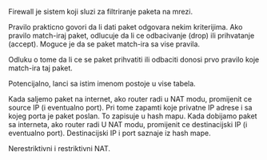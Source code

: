 Firewall je sistem koji sluzi za filtriranje paketa na mrezi.

Pravilo prakticno govori da li dati paket odgovara nekim kriterijima.
Ako pravilo match-iraj paket, odlucuje da li ce odbacivanje (drop) ili prihvatanje (accept).
Moguce je da se paket match-ira sa vise pravila.

Odluku o tome da li ce se paket prihvatiti ili odbaciti donosi prvo pravilo koje match-ira taj paket.

Potencijalno, lanci sa istim imenom postoje u vise tabela.

Kada saljemo paket na internet, ako router radi u NAT modu, promijenit ce source IP (i eventualno port).
Pri tome zapamti koje privatne IP adrese i sa kojeg porta je paket poslan. To zapisuje u hash mapu.
Kada dobijamo paket sa interneta, ako router radi U NAT modu, promijenit ce destinacijski IP (i eventualno port).
Destinacijski IP i port saznaje iz hash mape.

Nerestriktivni i restriktivni NAT.
